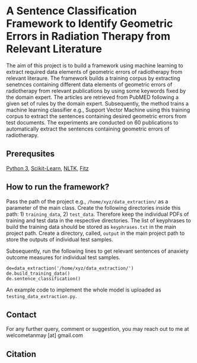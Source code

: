# A Sentence Classification Framework to Identify Geometric Errors in Radiation Therapy from Relevant Literature
The aim of this project is to build a framework using machine learning to extract required data elements of geometric errors of radiotherapy from relevant literaure. The framework builds a training corpus by extracting senetnces containing different data elements of geometric errors of radiotherapy from relevant publications by using some keywords fixed by the domain expert. The articles are retrieved from PubMED following a given set of rules by the domain expert. Subsequently, the method trains a machine learning classifier e.g., Support Vector Machine using this training corpus to extract the sentences containing desired geometric errors from test documents. The experiments are conducted on 60 publications to automatically extract the sentences containing geometric errors of radiotherapy.  

## Prerequsites
[Python 3](https://www.python.org/downloads/), [Scikit-Learn](https://scikit-learn.org/0.16/install.html), [NLTK](https://www.nltk.org/install.html), [Fitz](https://pypi.org/project/fitz/) 

## How to run the framework?

Pass the path of the project e.g., `/home/xyz/data_extraction/` as a parameter of the main class. Create the following directories inside this path: 1) `training_data`, 2) `test_data`. Therefore keep the individual PDFs of training and test data in the respective directories. The list of keyphrases to build the training data should be stored as `keyphrases.txt` in the main project path. Create a directory, called, `output` in the main project path to store the outputs of individual test samples. 

Subsequently, run the following lines to get relevant sentences of anaxiety outcome measures for individual test samples. 

```
de=data_extraction('/home/xyz/data_extraction/')   
de.build_training_data()       
de.sentence_classification()
```

An example code to implement the whole model is uploaded as `testing_data_extraction.py`. 

## Contact

For any further query, comment or suggestion, you may reach out to me at welcometanmay [at] gmail.com

## Citation
```

```
